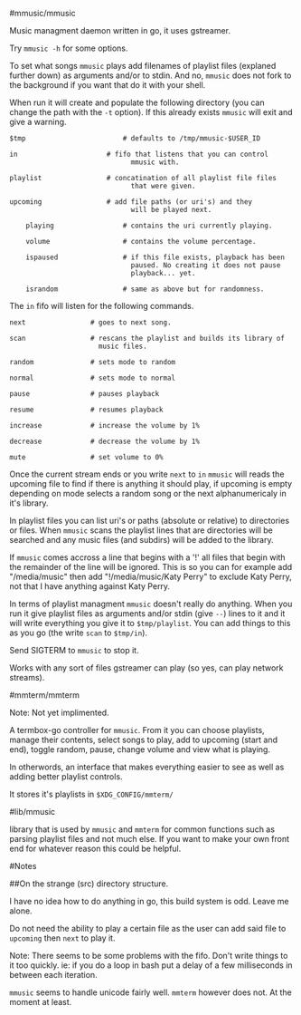 #mmusic/mmusic

Music managment daemon written in go, it uses gstreamer.

Try `mmusic -h` for some options.

To set what songs `mmusic` plays add filenames of playlist files
(explaned further down) as arguments and/or to stdin. And no, `mmusic`
does not fork to the background if you want that do it with your shell.

When run it will create and populate the following directory (you can
change the path with the `-t` option). If this already exists `mmusic`
will exit and give a warning.

    $tmp                        # defaults to /tmp/mmusic-$USER_ID

	in                      # fifo that listens that you can control
                                  mmusic with.

	playlist                # concatination of all playlist file files
                                  that were given.

	upcoming                # add file paths (or uri's) and they
                                  will be played next.

        playing                 # contains the uri currently playing.

        volume                  # contains the volume percentage.

        ispaused                # if this file exists, playback has been
                                  paused. No creating it does not pause
                                  playback... yet.

        israndom                # same as above but for randomness.

The `in` fifo will listen for the following commands.

    next                # goes to next song.

    scan                # rescans the playlist and builds its library of
                          music files.

    random              # sets mode to random

    normal              # sets mode to normal

    pause               # pauses playback

    resume              # resumes playback

    increase            # increase the volume by 1%

    decrease            # decrease the volume by 1%

    mute                # set volume to 0%

Once the current stream ends or you write `next` to `in` `mmusic` will
reads the upcoming file to find if there is anything it should play,
if upcoming is empty depending on mode selects a random song or the next
alphanumericaly in it's library.

In playlist files you can list uri's or paths (absolute or relative)
to directories or files. When `mmusic` scans the playlist lines that
are directories will be searched and any music files (and subdirs)
will be added to the library.

If `mmusic` comes accross a line that begins with a '!' all files that
begin with the remainder of the line will be ignored. This is so you
can for example add "/media/music" then add "!/media/music/Katy Perry"
to exclude Katy Perry, not that I have anything against Katy Perry.

In terms of playlist managment `mmusic` doesn't really do anything. When
you run it give playlist files as arguments and/or stdin (give `--`) lines
to it and it will write everything you give it to `$tmp/playlist`. You
can add things to this as you go (the write `scan` to `$tmp/in`).

Send SIGTERM to `mmusic` to stop it.

Works with any sort of files gstreamer can play (so yes, can play network
streams).

#mmterm/mmterm

Note: Not yet implimented.

A termbox-go controller for `mmusic`. From it you can choose playlists,
manage their contents, select songs to play, add to upcoming (start and
end), toggle random, pause, change volume and view what is playing.

In otherwords, an interface that makes everything easier to see as well
as adding better playlist controls.

It stores it's playlists in `$XDG_CONFIG/mmterm/`

#lib/mmusic

library that is used by `mmusic` and `mmterm` for common functions such
as parsing playlist files and not much else. If you want to make your
own front end for whatever reason this could be helpful.

#Notes

##On the strange (src) directory structure.

I have no idea how to do anything in go, this build system is odd.
Leave me alone.

Do not need the ability to play a certain file as the user can add said
file to `upcoming` then `next` to play it.

Note: There seems to be some problems with the fifo. Don't write things
to it too quickly. ie: if you do a loop in bash put a delay of a few
milliseconds in between each iteration.

`mmusic` seems to handle unicode fairly well. `mmterm` however does not. 
At the moment at least.
